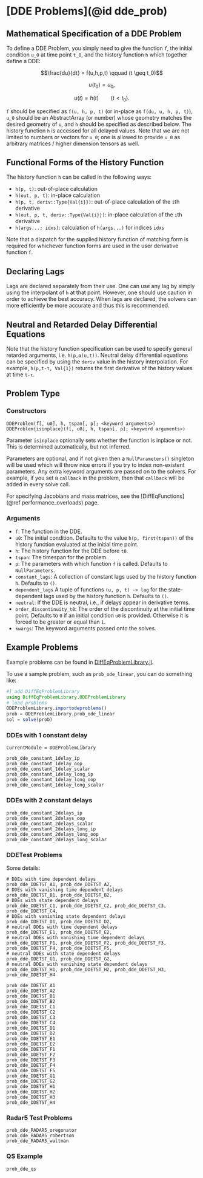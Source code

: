 # [DDE Problems](@id dde_prob)

## Mathematical Specification of a DDE Problem

To define a DDE Problem, you simply need to give the function ``f``, the initial
condition ``u_0`` at time point ``t_0``, and the history function ``h``
which together define a DDE:

```math
\frac{du}{dt} = f(u,h,p,t) \qquad (t \geq t_0)
```
```math
u(t_0) = u_0,
```
```math
u(t) = h(t) \qquad (t < t_0).
```

``f`` should be specified as `f(u, h, p, t)` (or in-place as `f(du, u, h, p, t)`),
``u_0`` should be an AbstractArray (or number) whose geometry matches the
desired geometry of `u`, and ``h`` should be specified as described below. The
history function `h` is accessed for all delayed values. Note that we are not
limited to numbers or vectors for ``u_0``; one is allowed to provide ``u_0``
as arbitrary matrices / higher dimension tensors as well.

## Functional Forms of the History Function

The history function `h` can be called in the following ways:

- `h(p, t)`: out-of-place calculation
- `h(out, p, t)`: in-place calculation
- `h(p, t, deriv::Type{Val{i}})`: out-of-place calculation of the `i`th derivative
- `h(out, p, t, deriv::Type{Val{i}})`: in-place calculation of the `i`th derivative
- `h(args...; idxs)`: calculation of `h(args...)` for indices `idxs`

Note that a dispatch for the supplied history function of matching form is required
for whichever function forms are used in the user derivative function `f`.

## Declaring Lags

Lags are declared separately from their use. One can use any lag by simply using
the interpolant of `h` at that point. However, one should use caution in order
to achieve the best accuracy. When lags are declared, the solvers can more
efficiently be more accurate and thus this is recommended.

## Neutral and Retarded Delay Differential Equations

Note that the history function specification can be used to specify general
retarded arguments, i.e. `h(p,α(u,t))`. Neutral delay differential equations
can be specified by using the `deriv` value in the history interpolation.
For example, `h(p,t-τ, Val{1})` returns the first derivative of the history
values at time `t-τ`. 

## Problem Type

### Constructors

```
DDEProblem(f[, u0], h, tspan[, p]; <keyword arguments>)
DDEProblem{isinplace}(f[, u0], h, tspan[, p]; <keyword arguments>)
```

Parameter `isinplace` optionally sets whether the function is inplace or not.
This is determined automatically, but not inferred.

Parameters are optional, and if not given then a `NullParameters()` singleton
will be used which will throw nice errors if you try to index non-existent
parameters. Any extra keyword arguments are passed on to the solvers. For example,
if you set a `callback` in the problem, then that `callback` will be added in
every solve call.

For specifying Jacobians and mass matrices, see the [DiffEqFunctions](@ref performance_overloads) page.

### Arguments

* `f`: The function in the DDE.
* `u0`: The initial condition. Defaults to the value `h(p, first(tspan))` of the history function evaluated at the initial time point.
* `h`: The history function for the DDE before `t0`.
* `tspan`: The timespan for the problem.
* `p`: The parameters with which function `f` is called. Defaults to `NullParameters`.
* `constant_lags`: A collection of constant lags used by the history function `h`. Defaults to `()`.
* `dependent_lags` A tuple of functions `(u, p, t) -> lag` for the state-dependent lags
  used by the history function `h`. Defaults to `()`.
* `neutral`: If the DDE is neutral, i.e., if delays appear in derivative terms.
* `order_discontinuity_t0`: The order of the discontinuity at the initial time point. Defaults to `0` if an initial condition `u0` is provided. Otherwise it is forced to be greater or equal than `1`.
* `kwargs`: The keyword arguments passed onto the solves.

## Example Problems

Example problems can be found in [DiffEqProblemLibrary.jl](https://github.com/JuliaDiffEq/DiffEqProblemLibrary.jl/tree/master/src/dde).

To use a sample problem, such as `prob_ode_linear`, you can do something like:

```julia
#] add DiffEqProblemLibrary
using DiffEqProblemLibrary.ODEProblemLibrary
# load problems
ODEProblemLibrary.importodeproblems()
prob = ODEProblemLibrary.prob_ode_linear
sol = solve(prob)
```

### DDEs with 1 constant delay

```@meta
CurrentModule = DDEProblemLibrary
```

```@docs
prob_dde_constant_1delay_ip
prob_dde_constant_1delay_oop
prob_dde_constant_1delay_scalar
prob_dde_constant_1delay_long_ip
prob_dde_constant_1delay_long_oop
prob_dde_constant_1delay_long_scalar
```

### DDEs with 2 constant delays

```@docs
prob_dde_constant_2delays_ip
prob_dde_constant_2delays_oop
prob_dde_constant_2delays_scalar
prob_dde_constant_2delays_long_ip
prob_dde_constant_2delays_long_oop
prob_dde_constant_2delays_long_scalar
```

### DDETest Problems

Some details:

```
# DDEs with time dependent delays
prob_dde_DDETST_A1, prob_dde_DDETST_A2,
# DDEs with vanishing time dependent delays
prob_dde_DDETST_B1, prob_dde_DDETST_B2,
# DDEs with state dependent delays
prob_dde_DDETST_C1, prob_dde_DDETST_C2, prob_dde_DDETST_C3, prob_dde_DDETST_C4,
# DDEs with vanishing state dependent delays
prob_dde_DDETST_D1, prob_dde_DDETST_D2,
# neutral DDEs with time dependent delays
prob_dde_DDETST_E1, prob_dde_DDETST_E2,
# neutral DDEs with vanishing time dependent delays
prob_dde_DDETST_F1, prob_dde_DDETST_F2, prob_dde_DDETST_F3, prob_dde_DDETST_F4, prob_dde_DDETST_F5,
# neutral DDEs with state dependent delays
prob_dde_DDETST_G1, prob_dde_DDETST_G2,
# neutral DDEs with vanishing state dependent delays
prob_dde_DDETST_H1, prob_dde_DDETST_H2, prob_dde_DDETST_H3, prob_dde_DDETST_H4
```

```@docs
prob_dde_DDETST_A1
prob_dde_DDETST_A2
prob_dde_DDETST_B1
prob_dde_DDETST_B2
prob_dde_DDETST_C1
prob_dde_DDETST_C2
prob_dde_DDETST_C3
prob_dde_DDETST_C4
prob_dde_DDETST_D1
prob_dde_DDETST_D2
prob_dde_DDETST_E1
prob_dde_DDETST_E2
prob_dde_DDETST_F1
prob_dde_DDETST_F2
prob_dde_DDETST_F3
prob_dde_DDETST_F4
prob_dde_DDETST_F5
prob_dde_DDETST_G1
prob_dde_DDETST_G2
prob_dde_DDETST_H1
prob_dde_DDETST_H2
prob_dde_DDETST_H3
prob_dde_DDETST_H4
```

### Radar5 Test Problems

```@docs
prob_dde_RADAR5_oregonator
prob_dde_RADAR5_robertson
prob_dde_RADAR5_waltman
```

### QS Example

```@docs
prob_dde_qs
```
